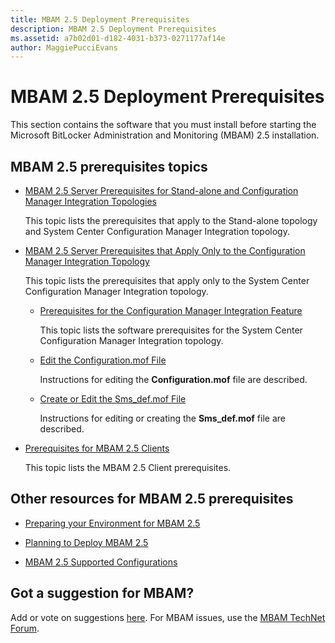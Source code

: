```yaml
---
title: MBAM 2.5 Deployment Prerequisites
description: MBAM 2.5 Deployment Prerequisites
ms.assetid: a7b02d01-d182-4031-b373-0271177af14e
author: MaggiePucciEvans
---
```


# MBAM 2.5 Deployment Prerequisites


This section contains the software that you must install before starting the Microsoft BitLocker Administration and Monitoring (MBAM) 2.5 installation.

## <a href="" id="---------mbam-2-5-prerequisites-topics"></a> MBAM 2.5 prerequisites topics


-   [MBAM 2.5 Server Prerequisites for Stand-alone and Configuration Manager Integration Topologies](mbam-25-server-prerequisites-for-stand-alone-and-configuration-manager-integration-topologies.md)

    This topic lists the prerequisites that apply to the Stand-alone topology and System Center Configuration Manager Integration topology.

-   [MBAM 2.5 Server Prerequisites that Apply Only to the Configuration Manager Integration Topology](mbam-25-server-prerequisites-that-apply-only-to-the-configuration-manager-integration-topology.md)

    This topic lists the prerequisites that apply only to the System Center Configuration Manager Integration topology.

    -   [Prerequisites for the Configuration Manager Integration Feature](prerequisites-for-the-configuration-manager-integration-feature.md)

        This topic lists the software prerequisites for the System Center Configuration Manager Integration topology.

    -   [Edit the Configuration.mof File](edit-the-configurationmof-file-mbam-25.md)

        Instructions for editing the **Configuration.mof** file are described.

    -   [Create or Edit the Sms\_def.mof File](create-or-edit-the-sms-defmof-file-mbam-25.md)

        Instructions for editing or creating the **Sms\_def.mof** file are described.

-   [Prerequisites for MBAM 2.5 Clients](prerequisites-for-mbam-25-clients.md)

    This topic lists the MBAM 2.5 Client prerequisites.

## Other resources for MBAM 2.5 prerequisites


-   [Preparing your Environment for MBAM 2.5](preparing-your-environment-for-mbam-25.md)

-   [Planning to Deploy MBAM 2.5](planning-to-deploy-mbam-25.md)

-   [MBAM 2.5 Supported Configurations](mbam-25-supported-configurations.md)

## Got a suggestion for MBAM?


Add or vote on suggestions [here](http://mbam.uservoice.com/forums/268571-microsoft-bitlocker-administration-and-monitoring). For MBAM issues, use the [MBAM TechNet Forum](https://social.technet.microsoft.com/Forums/home?forum=mdopmbam).

 

 





